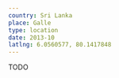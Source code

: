 ```yaml
---
country: Sri Lanka
place: Galle
type: location
date: 2013-10
latlng: 6.0560577, 80.1417848
---
```


TODO
